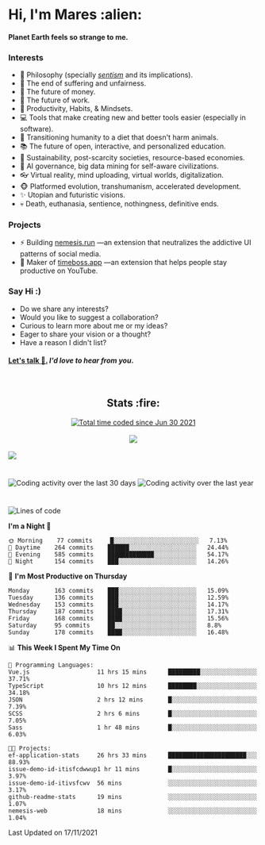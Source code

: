 <h1>Hi, I'm Mares :alien:</h1>

#### Planet Earth feels so strange to me.

### **Interests**

- 🌊 Philosophy (specially [_sentism_][sentismmedium] and its implications).
- 🎯 The end of suffering and unfairness.
- 💸 The future of money.
- 💼 The future of work.
- 🧠 Productivity, Habits, & Mindsets.
- 💻 Tools that make creating new and better tools easier (especially in software).
- 🥗 Transitioning humanity to a diet that doesn't harm animals.
- 📚 The future of open, interactive, and personalized education.
- 🌱 Sustainability, post-scarcity societies, resource-based economies.
- 🤖 AI governance, big data mining for self-aware civilizations.
- 👓 Virtual reality, mind uploading, virtual worlds, digitalization.
- 🐵 Platformed evolution, transhumanism, accelerated development.
- ✨ Utopian and futuristic visions.
- 💀 Death, euthanasia, sentience, nothingness, definitive ends.


### **Projects**

- ⚡ Building [nemesis.run](https://nemesis.run) —an extension that neutralizes the addictive UI patterns of social media.
- 💎 Maker of [timeboss.app](https://timeboss.app) —an extension that helps people stay productive on YouTube.


### **Say Hi :)**

- Do we share any interests?
- Would you like to suggest a collaboration?
- Curious to learn more about me or my ideas?
- Eager to share your vision or a thought?
- Have a reason I didn't list?

#### [Let's talk :wave:.](mailto:mareszhar@gmail.com) _I'd love to hear from you_.

[sentismmedium]: https://medium.com/@mareszhar/born-a-prisoner-a-reflection-about-life-its-struggles-and-a-plan-to-escape-d8566ce9b026

<br>

<h2 align="center">Stats :fire:</h2>

<div align="center">
  <a href="https://wakatime.com/@cfdc0e0d-4860-4b62-9ff0-cb659185525e">
    <img src="https://wakatime.com/badge/user/cfdc0e0d-4860-4b62-9ff0-cb659185525e.svg" alt="Total time coded since Jun 30 2021" />
  </a>
</div>

<br>

<div align="center">
  <img src="https://github-readme-streak-stats.herokuapp.com?user=mareszhar&theme=black-ice&hide_border=true&stroke=FFFFFF15&ring=DF8FFE&fire=DF8FFE&currStreakLabel=DF8FFE&background=1A232A&currStreakNum=86FFAB">
</div>

<!-- Add or remove this: &dates=B1AAB3FF at the end of the streak stats URL if they get bugged and aren't updating -->

<br>

<img src="https://activity-graph.herokuapp.com/graph?username=mareszhar&theme=nord&bg_color=00000000&color=979797&line=DF8FFE&point=00000000&area=true&hide_border=true">

<br>

<h1></h1>

<img src="https://wakatime.com/share/@mares/5df0ff02-9c79-41b4-b540-51dc9c65a57b.svg" alt="Coding activity over the last 30 days" />
<img src="https://wakatime.com/share/@mares/ea89ba71-f374-40af-930c-e0655909fe37.svg" alt="Coding activity over the last year" />

<h1></h1>

<!--START_SECTION:waka-->
![Lines of code](https://img.shields.io/badge/From%20Hello%20World%20I%27ve%20Written-168405%20lines%20of%20code-blue)

**I'm a Night 🦉** 

```text
🌞 Morning    77 commits     █░░░░░░░░░░░░░░░░░░░░░░░░   7.13% 
🌆 Daytime    264 commits    ██████░░░░░░░░░░░░░░░░░░░   24.44% 
🌃 Evening    585 commits    █████████████░░░░░░░░░░░░   54.17% 
🌙 Night      154 commits    ███░░░░░░░░░░░░░░░░░░░░░░   14.26%

```
📅 **I'm Most Productive on Thursday** 

```text
Monday       163 commits    ███░░░░░░░░░░░░░░░░░░░░░░   15.09% 
Tuesday      136 commits    ███░░░░░░░░░░░░░░░░░░░░░░   12.59% 
Wednesday    153 commits    ███░░░░░░░░░░░░░░░░░░░░░░   14.17% 
Thursday     187 commits    ████░░░░░░░░░░░░░░░░░░░░░   17.31% 
Friday       168 commits    ████░░░░░░░░░░░░░░░░░░░░░   15.56% 
Saturday     95 commits     ██░░░░░░░░░░░░░░░░░░░░░░░   8.8% 
Sunday       178 commits    ████░░░░░░░░░░░░░░░░░░░░░   16.48%

```


📊 **This Week I Spent My Time On** 

```text
💬 Programming Languages: 
Vue.js                   11 hrs 15 mins      █████████░░░░░░░░░░░░░░░░   37.71% 
TypeScript               10 hrs 12 mins      ████████░░░░░░░░░░░░░░░░░   34.18% 
JSON                     2 hrs 12 mins       █░░░░░░░░░░░░░░░░░░░░░░░░   7.39% 
SCSS                     2 hrs 6 mins        █░░░░░░░░░░░░░░░░░░░░░░░░   7.05% 
Sass                     1 hr 48 mins        █░░░░░░░░░░░░░░░░░░░░░░░░   6.03%

🐱‍💻 Projects: 
ef-application-stats     26 hrs 33 mins      ██████████████████████░░░   88.93% 
issue-demo-id-itisfcdwwup1 hr 11 mins        █░░░░░░░░░░░░░░░░░░░░░░░░   3.97% 
issue-demo-id-itivsfcwv  56 mins             ░░░░░░░░░░░░░░░░░░░░░░░░░   3.17% 
github-readme-stats      19 mins             ░░░░░░░░░░░░░░░░░░░░░░░░░   1.07% 
nemesis-web              18 mins             ░░░░░░░░░░░░░░░░░░░░░░░░░   1.04%

```


 Last Updated on 17/11/2021
<!--END_SECTION:waka-->
